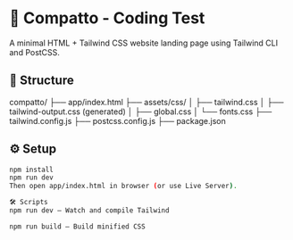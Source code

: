 # 🧩 Compatto - Coding Test

A minimal HTML + Tailwind CSS website landing page using Tailwind CLI and PostCSS.

## 📁 Structure

compatto/
├── app/index.html
├── assets/css/
│ ├── tailwind.css
│ ├── tailwind-output.css (generated)
│ ├── global.css
│ └── fonts.css
├── tailwind.config.js
├── postcss.config.js
├── package.json

## ⚙️ Setup

```bash
npm install
npm run dev
Then open app/index.html in browser (or use Live Server).

🛠 Scripts
npm run dev – Watch and compile Tailwind

npm run build – Build minified CSS
